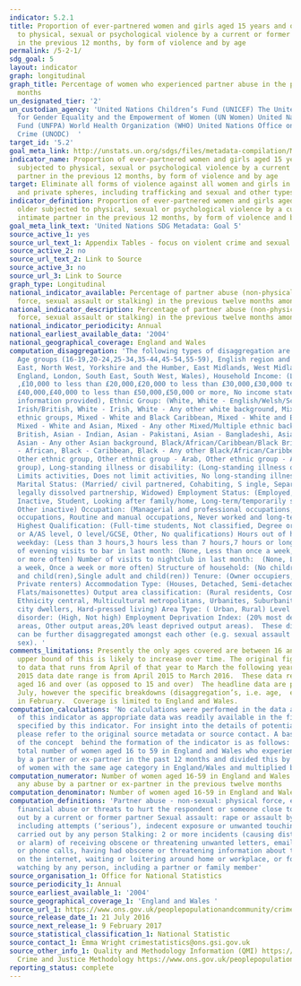 ```yaml
---
indicator: 5.2.1
title: Proportion of ever-partnered women and girls aged 15 years and older subjected
  to physical, sexual or psychological violence by a current or former intimate partner
  in the previous 12 months, by form of violence and by age
permalink: /5-2-1/
sdg_goal: 5
layout: indicator
graph: longitudinal
graph_title: Percentage of women who experienced partner abuse in the previous 12
  months
un_designated_tier: '2'
un_custodian_agency: 'United Nations Children’s Fund (UNICEF) The United Nations Entity
  for Gender Equality and the Empowerment of Women (UN Women) United Nations Population
  Fund (UNFPA) World Health Organization (WHO) United Nations Office on Drugs and
  Crime (UNODC)  '
target_id: '5.2'
goal_meta_link: http://unstats.un.org/sdgs/files/metadata-compilation/Metadata-Goal-5.pdf
indicator_name: Proportion of ever-partnered women and girls aged 15 years and older
  subjected to physical, sexual or psychological violence by a current or former intimate
  partner in the previous 12 months, by form of violence and by age
target: Eliminate all forms of violence against all women and girls in the public
  and private spheres, including trafficking and sexual and other types of exploitation.
indicator_definition: Proportion of ever-partnered women and girls aged 15 years and
  older subjected to physical, sexual or psychological violence by a current or former
  intimate partner in the previous 12 months, by form of violence and by age
goal_meta_link_text: 'United Nations SDG Metadata: Goal 5'
source_active_1: yes
source_url_text_1: Appendix Tables - focus on violent crime and sexual offences
source_active_2: no
source_url_text_2: Link to Source
source_active_3: no
source_url_3: Link to Source
graph_type: Longitudinal
national_indicator_available: Percentage of partner abuse (non-physical abuse, threats,
  force, sexual assault or stalking) in the previous twelve months among women
national_indicator_description: Percentage of partner abuse (non-physical abuse, threats,
  force, sexual assault or stalking) in the previous twelve months among women
national_indicator_periodicity: Annual
national_earliest_available_data: '2004'
national_geographical_coverage: England and Wales
computation_disaggregation: 'The following types of disaggregation are available:
  Age groups (16-19,20-24,25-34,35-44,45-54,55-59), English region and Wales: (North
  East, North West, Yorkshire and the Humber, East Midlands, West Midlands, East of
  England, London, South East, South West, Wales), Household Income: (Less than £10,000
  ,£10,000 to less than £20,000,£20,000 to less than £30,000,£30,000 to less than
  £40,000,£40,000 to less than £50,000,£50,000 or more, No income stated or not enough
  information provided), Ethnic Group: (White, White - English/Welsh/Scottish/Northern
  Irish/British, White - Irish, White - Any other white background, Mixed/multiple
  ethnic groups, Mixed - White and Black Caribbean, Mixed - White and Black African,
  Mixed - White and Asian, Mixed - Any other Mixed/Multiple ethnic background, Asian/Asian
  British, Asian - Indian, Asian - Pakistani, Asian - Bangladeshi, Asian - Chinese,
  Asian - Any other Asian background, Black/African/Caribbean/Black British, Black
  - African, Black - Caribbean, Black - Any other Black/African/Caribbean background,
  Other ethnic group, Other ethnic group - Arab, Other ethnic group - Any other ethnic
  group), Long-standing illness or disability: (Long-standing illness or disability,
  Limits activities, Does not limit activities, No long-standing illness or disability)
  Marital Status: (Married/ civil partnered, Cohabiting, S ingle, Separated, Divorced/
  legally dissolved partnership, Widowed) Employment Status: (Employed, Unemployed,
  Inactive, Student, Looking after family/home, Long-term/temporarily sick/ill, Retired,
  Other inactive) Occupation: (Managerial and professional occupations, Intermediate
  occupations, Routine and manual occupations, Never worked and long-term unemployed)
  Highest Qualification: (Full-time students, Not classified, Degree or diploma, Apprenticeship
  or A/AS level, O level/GCSE, Other, No qualifications) Hours out of home on an average
  weekday: (Less than 3 hours,3 hours less than 7 hours,7 hours or longer) Number
  of evening visits to bar in last month: (None, Less than once a week, Once a week
  or more often) Number of visits to nightclub in last month:  (None, Less than once
  a week, Once a week or more often) Structure of household: (No children, Adults
  and child(ren),Single adult and child(ren)) Tenure: (Owner occupiers, Social renters,
  Private renters) Accommodation Type: (Houses, Detached, Semi-detached, Terraced,
  Flats/maisonettes) Output area classification: (Rural residents, Cosmopolitans,
  Ethnicity central, Multicultural metropolitans, Urbanites, Suburbanites, Constrained
  city dwellers, Hard-pressed living) Area Type: ( Urban, Rural) Level of physical
  disorder: (High, Not high) Employment Deprivation Index: (20% most deprived output
  areas, Other output areas,20% least deprived output areas).  These disaggregation
  can be further disaggregated amongst each other (e.g. sexual assault category by
  sex). '
comments_limitations: Presently the only ages covered are between 16 and 59 but the
  upper bound of this is likely to increase over time. The original figures refer
  to data that runs from April of that year to March the following year. For example
  2015 data date range is from April 2015 to March 2016.  These data relate to women
  aged 16 and over (as opposed to 15 and over)  The headline data are published in
  July, however the specific breakdowns (disaggregation’s, i.e. age,  etc) are published
  in February.  Coverage is limited to England and Wales.
computation_calculations: 'No calculations were performed in the data acquisition
  of this indicator as appropriate data was readily available in the final format
  specified by this indicator. For insight into the details of potential calculations
  please refer to the original source metadata or source contact. A basic summary
  of the concept  behind the formation of the indicator is as follows:  Taking the
  total number of women aged 16 to 59 in England and Wales who experienced any abuse
  by a partner or ex-partner in the past 12 months and divided this by the total number
  of women with the same age category in England/Wales and multiplied by 100. '
computation_numerator: Number of women aged 16-59 in England and Wales who experienced
  any abuse by a partner or ex-partner in the previous twelve months
computation_denominator: Number of women aged 16-59 in England and Wales
computation_definitions: 'Partner abuse - non-sexual: physical force, emotional or
  financial abuse or threats to hurt the respondent or someone close to them carried
  out by a current or former partner Sexual assault: rape or assault by penetration
  including attempts (‘serious’), indecent exposure or unwanted touching (‘less serious’)
  carried out by any person Stalking: 2 or more incidents (causing distress, fear
  or alarm) of receiving obscene or threatening unwanted letters, emails, text messages
  or phone calls, having had obscene or threatening information about them placed
  on the internet, waiting or loitering around home or workplace, or following or
  watching by any person, including a partner or family member'
source_organisation_1: Office for National Statistics
source_periodicity_1: Annual
source_earliest_available_1: '2004'
source_geographical_coverage_1: 'England and Wales '
source_url_1: https://www.ons.gov.uk/peoplepopulationandcommunity/crimeandjustice/datasets/appendixtablesfocusonviolentcrimeandsexualoffences
source_release_date_1: 21 July 2016
source_next_release_1: 9 February 2017
source_statistical_classification_1: National Statistic
source_contact_1: Emma Wright crimestatistics@ons.gsi.gov.uk
source_other_info_1: Quality and Methodology Information (QMI) https://www.ons.gov.uk/peoplepopulationandcommunity/crimeandjustice/qmis/crimeandjusticeqmi
  Crime and Justice Methodology https://www.ons.gov.uk/peoplepopulationandcommunity/crimeandjustice/methodologies/crimeandjusticemethodology
reporting_status: complete
---
```


